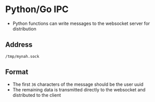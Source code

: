 # Python/Go IPC

- Python functions can write messages to the websocket server for distribution

## Address
```
/tmp/mynah.sock
```

## Format
- The first `36` characters of the message should be the user uuid
- The remaining data is transmitted directly to the websocket and distributed to the client
